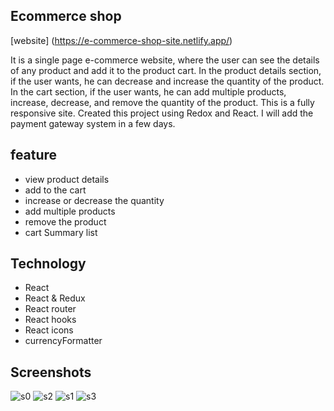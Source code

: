 
## Ecommerce shop
[website] (https://e-commerce-shop-site.netlify.app/)

It is a single page e-commerce website, where the user can see the details of any product and add it to the product cart. In the product details section, if the user wants, he can decrease and increase the quantity of the product. In the cart section, if the user wants, he can add multiple products, increase, decrease, and remove the quantity of the product. This is a fully responsive site. Created this project using Redox and React. I will add the payment gateway system in a few days.

## feature
* view product details
* add to the cart
* increase or decrease the quantity
* add multiple products
* remove the product
* cart Summary list

## Technology

* React
* React & Redux 
* React router
* React hooks
* React icons
* currencyFormatter


## Screenshots
![s0](https://user-images.githubusercontent.com/39863835/100742648-532ef800-3405-11eb-8494-724e57856391.png)
![s2](https://user-images.githubusercontent.com/39863835/100742660-5a560600-3405-11eb-9bb9-5ba303ca7c1d.jpg)
![s1](https://user-images.githubusercontent.com/39863835/100742698-69d54f00-3405-11eb-9061-43029dd7e031.jpg)
![s3](https://user-images.githubusercontent.com/39863835/100742708-6d68d600-3405-11eb-95fe-cfdcd49b9a98.jpg)